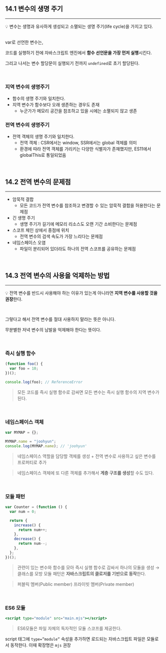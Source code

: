 ## 14.1 변수의 생명 주기

---

<aside>

💡 변수는 생명과 유사하게 생성되고 소멸되는 생명 주기(life cycle)을 가지고 있다.

</aside>

<br>
var로 선언한 변수는,

코드를 실행하기 전에 자바스크립트 엔진에서 **함수 선언문을 가장 먼저 실행**시킨다.

그리고 나서는 변수 할당문이 실행되기 전까지 `undefined`로 초기 할당된다.

<br>

### 지역 변수의 생명주기

- 함수의 생명 주기와 일치한다.
- 지역 변수가 함수보다 오래 생존하는 경우도 존재
  - 누군가가 메모리 공간을 참조하고 있을 시에는 소멸되지 않고 생존

### 전역 변수의 생명주기

- 전역 객체의 생명 주기와 일치한다.
  - 전역 객체 : CSR에서는 window, SSR에서는 global 객체를 의미
  - 환경에 따라 전역 객체를 가리키는 다양한 식별자가 존재했지만, ES11에서 globalThis로 통일되었음

<br>

## 14.2 전역 변수의 문제점

---

- 암묵적 결합
  - 모든 코드가 전역 변수를 참조하고 변경할 수 있는 암묵적 결합을 허용한다는 문제점
- 긴 생명 주기
  - 생명 주기가 길기에 메모리 리소스도 오랜 기간 소비한다는 문제점
- 스코프 체인 상에서 종점에 위치
  - 전역 변수의 검색 속도가 가장 느리다는 문제점
- 네임스페이스 오염
  - 파일이 분리되어 있더라도 하나의 전역 스코프를 공유하는 문제점

<br>

## 14.3 전역 변수의 사용을 억제하는 방법

---

<aside>

💡 전역 변수를 반드시 사용해야 하는 이유가 있는게 아니라면 **지역 변수를 사용할 것을 권장**한다.

</aside>

<br>

그렇다고 해서 전역 변수를 절대 사용하지 말라는 뜻은 아니다.

무분별한 저녁 변수의 남발을 억제해야 한다는 뜻이다.

<br>

### 즉시 실행 함수

```jsx
(function foo() {
  var foo = 10;
})();

console.log(foo); // ReferenceError
```

> 모든 코드를 즉시 실행 함수로 감싸면 모든 변수는 즉시 실행 함수의 지역 변수가 된다.

<br>

### 네임스페이스 객체

```jsx
var MYMAP = {};

MYMAP.name = "joohyun";
console.log(MYMAP.name); // 'joohyun'
```

> 네임스페이스 역할을 담당할 객체를 생성 + 전역 변수로 사용하고 싶은 변수를 프로퍼티로 추가

> 네임스페이스 객체에 또 다른 객체를 추가해서 **계층 구조를 생성**할 수도 있다.

<br>

>

### 모듈 패턴

```jsx
var Counter = (function () {
  var num = 0;

  return {
    increase() {
      return num++;
    },
    decrease() {
      return num--;
    },
  };
})();
```

> 관련이 있는 변수와 함수를 모아 즉시 실행 함수로 감싸서 하나의 모듈을 생성 → 클래스를 모방
> 모듈 패턴은 **자바스크립트의 클로저를 기반으로 동작**한다.

> 퍼블릭 멤버(Public member)
> 프라이빗 멤버(Private member)

>

<br>

### ES6 모듈

```jsx
<script type="module" src="main.mjs"></script>
```

> ES6모듈은 파일 자체의 독자적인 모듈 스코프를 제공한다.

script 태그에 `type=”module”` 속성을 추가하면 로드되는 자바스크립트 파일은 모듈로서 동작한다.
이때 확장명은 `mjs` 권장

>

